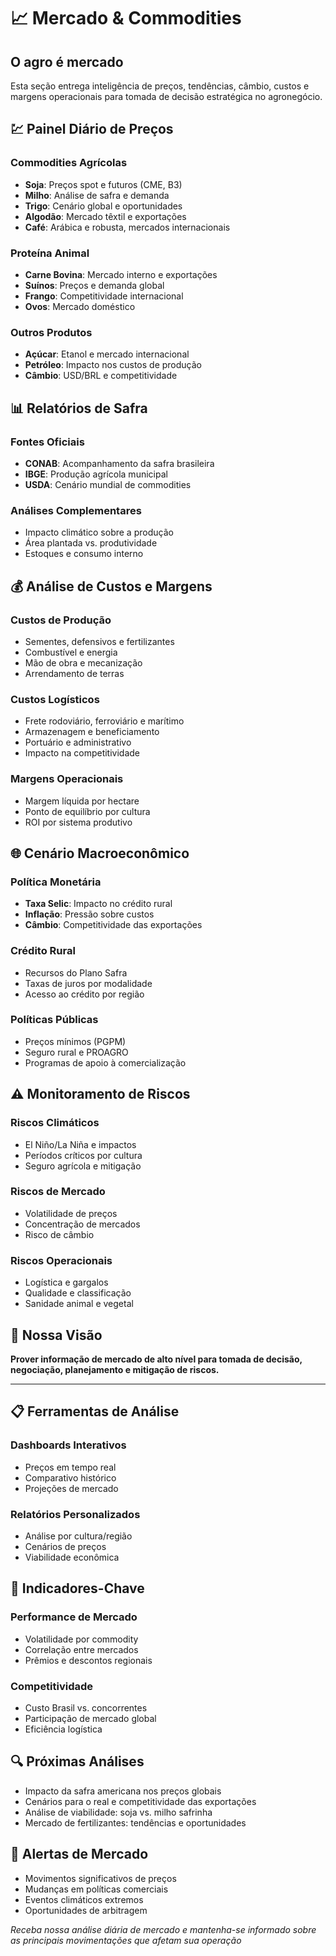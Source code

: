 # 📈 Mercado & Commodities

## O agro é mercado

Esta seção entrega inteligência de preços, tendências, câmbio, custos e margens operacionais para tomada de decisão estratégica no agronegócio.

## 💹 Painel Diário de Preços

### Commodities Agrícolas
- **Soja**: Preços spot e futuros (CME, B3)
- **Milho**: Análise de safra e demanda
- **Trigo**: Cenário global e oportunidades
- **Algodão**: Mercado têxtil e exportações
- **Café**: Arábica e robusta, mercados internacionais

### Proteína Animal
- **Carne Bovina**: Mercado interno e exportações
- **Suínos**: Preços e demanda global
- **Frango**: Competitividade internacional
- **Ovos**: Mercado doméstico

### Outros Produtos
- **Açúcar**: Etanol e mercado internacional
- **Petróleo**: Impacto nos custos de produção
- **Câmbio**: USD/BRL e competitividade

## 📊 Relatórios de Safra

### Fontes Oficiais
- **CONAB**: Acompanhamento da safra brasileira
- **IBGE**: Produção agrícola municipal
- **USDA**: Cenário mundial de commodities

### Análises Complementares
- Impacto climático sobre a produção
- Área plantada vs. produtividade
- Estoques e consumo interno

## 💰 Análise de Custos e Margens

### Custos de Produção
- Sementes, defensivos e fertilizantes
- Combustível e energia
- Mão de obra e mecanização
- Arrendamento de terras

### Custos Logísticos
- Frete rodoviário, ferroviário e marítimo
- Armazenagem e beneficiamento
- Portuário e administrativo
- Impacto na competitividade

### Margens Operacionais
- Margem líquida por hectare
- Ponto de equilíbrio por cultura
- ROI por sistema produtivo

## 🌐 Cenário Macroeconômico

### Política Monetária
- **Taxa Selic**: Impacto no crédito rural
- **Inflação**: Pressão sobre custos
- **Câmbio**: Competitividade das exportações

### Crédito Rural
- Recursos do Plano Safra
- Taxas de juros por modalidade
- Acesso ao crédito por região

### Políticas Públicas
- Preços mínimos (PGPM)
- Seguro rural e PROAGRO
- Programas de apoio à comercialização

## ⚠️ Monitoramento de Riscos

### Riscos Climáticos
- El Niño/La Niña e impactos
- Períodos críticos por cultura
- Seguro agrícola e mitigação

### Riscos de Mercado
- Volatilidade de preços
- Concentração de mercados
- Risco de câmbio

### Riscos Operacionais
- Logística e gargalos
- Qualidade e classificação
- Sanidade animal e vegetal

## 🌾 Nossa Visão

**Prover informação de mercado de alto nível para tomada de decisão, negociação, planejamento e mitigação de riscos.**

---

## 📋 Ferramentas de Análise

### Dashboards Interativos
- Preços em tempo real
- Comparativo histórico
- Projeções de mercado

### Relatórios Personalizados
- Análise por cultura/região
- Cenários de preços
- Viabilidade econômica

## 🎯 Indicadores-Chave

### Performance de Mercado
- Volatilidade por commodity
- Correlação entre mercados
- Prêmios e descontos regionais

### Competitividade
- Custo Brasil vs. concorrentes
- Participação de mercado global
- Eficiência logística

## 🔍 Próximas Análises
- Impacto da safra americana nos preços globais
- Cenários para o real e competitividade das exportações
- Análise de viabilidade: soja vs. milho safrinha
- Mercado de fertilizantes: tendências e oportunidades

## 📱 Alertas de Mercado
- Movimentos significativos de preços
- Mudanças em políticas comerciais
- Eventos climáticos extremos
- Oportunidades de arbitragem

*Receba nossa análise diária de mercado e mantenha-se informado sobre as principais movimentações que afetam sua operação*

